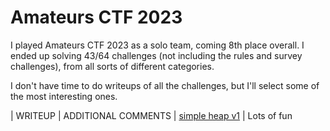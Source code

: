 # Amateurs CTF 2023

I played Amateurs CTF 2023 as a solo team, coming 8th place overall. I ended up solving 43/64 challenges (not including the rules and survey challenges), from all sorts of different categories.


I don't have time to do writeups of all the challenges, but I'll select some of the most interesting ones.



| WRITEUP                               | ADDITIONAL COMMENTS
| [simple heap v1](./simple-heap-v1.md) | Lots of fun

